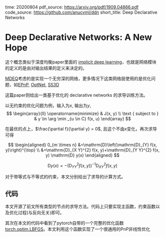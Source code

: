 time: 20200804
pdf_source: https://arxiv.org/pdf/1909.04866.pdf
code_source: https://github.com/anucvml/ddn
short_title: Deep Declarative Networks
# Deep Declarative Networks: A New Hope

这个概念类似于深度均衡paper里面的 [implicit deep learning](../Building_Blocks/MDEQ.md)，也就是网络模块的定义的是由对输出结果的定义来决定的。

[MDEQ](../Building_Blocks/MDEQ.md)考虑的是实现一个无穷深的网络，更多情况下这类网络层使用的是优化问题，如[EPnP](../Building_Blocks/Bpnp.md), [OptNet](../other_categories/others/OptNet_Differentiable_Optimization_as_a_Layer_in_Neural_Networks.md), [SS3D](../3dDetection/Monocular_3D_Object_Detection_and_Box_Fitting_Trained_End-to-End_Using_Intersection-over-Union_Loss.md)

这篇paper则给出一类基于优化的 declarative networks 的求导训练方法。

以无约束的优化问题为例，输入为$x$, 输出为$y$, 
$$
\begin{array}{ll}
\operatorname{minimize} & J(x, y) \\
\text { subject to } & y \in \arg \min _{u \in C} f(x, u)
\end{array}
$$

在最优的点上，$\frac{\partial f}{\partial y} = 0$, 且这个不由$x$变化，再次求导可得

$$
\begin{aligned}
0_{m \times n} &=\mathrm{D}\left(\mathrm{D}_{Y} f(x, y)\right)^{\top} \\
&=\mathrm{D}_{X Y}^{2} f(x, y)+\mathrm{D}_{Y Y}^{2} f(x, y) \mathrm{D} y(x)
\end{aligned}
$$

$$\mathrm{D} y(x)=-\left(\mathrm{D}_{Y Y}^{2} f(x, y)\right)^{-1} \mathrm{D}_{X Y}^{2} f(x, y)$$

对于带等式与不等式的约束，本文分别给出了求导的计算方式。


## 代码

本文开源了前文所有类型的节点的求导方法。代码上只要实现主函数，约束函数以及优化过程(与反向无关)即可。

其次在本文的代码中看到了pytorch自带的一个完整的优化函数 [torch.optim.LBFGS](https://pytorch.org/docs/stable/optim.html#torch.optim.LBFGS)。本文利用这个函数实现了一个很通用的PnP非线性优化
